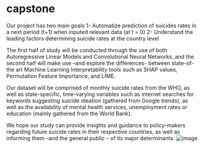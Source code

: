 # capstone

Our project has two main goals
1- Automatize prediction of suicides rates in a next period (t+1) when inputed relevant data (at t = 0)
2- Understand the leading factors determining suicide rates at the country level


The first half of study will be conducted through the use of both Autoregressive Linear Models and Convolutional Neural Networks, and the second half will make use –and explore the differences- between state-of-the art Machine Learning Interpretability tools such as SHAP values, Permutation Feature Importance, and LIME. 

Our dataset will be comprised of monthly suicide rates from the WHO, as well as state-specific, time-varying variables such as internet searches for keywords suggesting suicide ideation (gathered from Google trends), as well as the availability of mental health services, unemployment rates or education (mainly gathered from the World Bank). 

We hope our study can provide insights and guidance to policy-makers regarding future suicide rates in their respective countries, as well as informing them –and the general public – of its major determinants.
![image](https://user-images.githubusercontent.com/56982634/153682392-d09aa094-dcaf-4e41-a573-1debe0a4f6f2.png)

